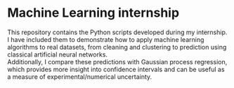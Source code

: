 # Machine Learning internship
This repository contains the Python scripts developed during my internship. <br/>
I have included them to demonstrate how to apply machine learning algorithms to real datasets, from cleaning and clustering to prediction using classical artificial neural networks. <br/>
Additionally, I compare these predictions with Gaussian process regression, which provides more insight into confidence intervals and can be useful as a measure of experimental/numerical uncertainty.
